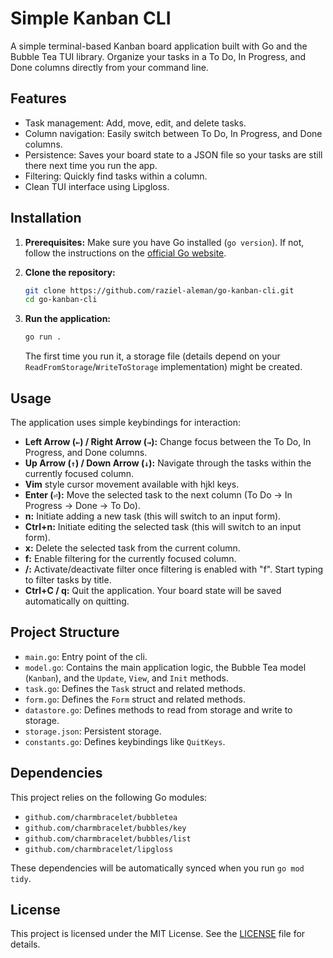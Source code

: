 # Simple Kanban CLI

A simple terminal-based Kanban board application built with Go and the Bubble Tea TUI library. Organize your tasks in a To Do, In Progress, and Done columns directly from your command line.

## Features

* Task management: Add, move, edit, and delete tasks.
* Column navigation: Easily switch between To Do, In Progress, and Done columns.
* Persistence: Saves your board state to a JSON file so your tasks are still there next time you run the app.
* Filtering: Quickly find tasks within a column.
* Clean TUI interface using Lipgloss.

## Installation

1.  **Prerequisites:** Make sure you have Go installed (`go version`). If not, follow the instructions on the [official Go website](https://golang.org/doc/install).
2.  **Clone the repository:**
    ```bash
    git clone https://github.com/raziel-aleman/go-kanban-cli.git
    cd go-kanban-cli
    ```

3.  **Run the application:**
    ```bash
    go run .
    ```
    The first time you run it, a storage file (details depend on your `ReadFromStorage`/`WriteToStorage` implementation) might be created.

## Usage

The application uses simple keybindings for interaction:

* **Left Arrow (`←`) / Right Arrow (`→`):** Change focus between the To Do, In Progress, and Done columns.
* **Up Arrow (`↑`) / Down Arrow (`↓`):** Navigate through the tasks within the currently focused column.
* **Vim** style cursor movement available with hjkl keys.
* **Enter (`⏎`):** Move the selected task to the next column (To Do -> In Progress -> Done -> To Do).
* **n:** Initiate adding a new task (this will switch to an input form).
* **Ctrl+n:** Initiate editing the selected task (this will switch to an input form).
* **x:** Delete the selected task from the current column.
* **f:** Enable filtering for the currently focused column.
* **/:** Activate/deactivate filter once filtering is enabled with "f". Start typing to filter tasks by title.
* **Ctrl+C / q:** Quit the application. Your board state will be saved automatically on quitting.

## Project Structure

* `main.go`: Entry point of the cli.
* `model.go`: Contains the main application logic, the Bubble Tea model (`Kanban`), and the `Update`, `View`, and `Init` methods.
* `task.go`: Defines the `Task` struct and related methods.
* `form.go`: Defines the `Form` struct and related methods.
* `datastore.go`: Defines methods to read from storage and write to storage.
* `storage.json`: Persistent storage.
* `constants.go`: Defines keybindings like `QuitKeys`.

## Dependencies

This project relies on the following Go modules:

* `github.com/charmbracelet/bubbletea`
* `github.com/charmbracelet/bubbles/key`
* `github.com/charmbracelet/bubbles/list`
* `github.com/charmbracelet/lipgloss`

These dependencies will be automatically synced when you run `go mod tidy`.

## License

This project is licensed under the MIT License. See the [LICENSE](LICENSE) file for details.